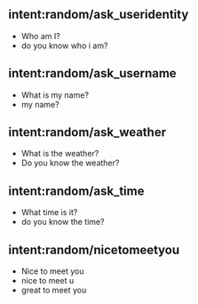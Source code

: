 ## intent:random/ask_useridentity
- Who am I?
- do you know who i am?

## intent:random/ask_username
- What is my name?
- my name?

## intent:random/ask_weather
- What is the weather?
- Do you know the weather?

## intent:random/ask_time
- What time is it?
- do you know the time?

## intent:random/nicetomeetyou
- Nice to meet you
- nice to meet u
- great to meet you